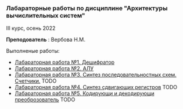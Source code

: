 ### Лабараторные работы по дисциплине "Архитектуры вычислительных систем"

III курс, осень 2022

__Преподователь__ : Вербова Н.М.

Выполненые работы:

- [Лабараторная работа №1. Дешифратор](https://github.com/krutetskiy/Architectures-of-computing-systems/blob/master/Дешифратор/~%24утецкий.%20Дешифратор.docx)
- [Лабараторная работа №2. АЛУ](https://github.com/krutetskiy/Architectures-of-computing-systems/blob/master/АЛУ/source.pdf)
- [Лабараторная работа №3. Синтез последовательностных схем. Счетчики.]() TODO
- [Лабараторная работа №4. Синтез сдвигающих регистров]() TODO
- [Лабараторная работа №5. Кодирующи и декодирующи преоброзователь]() TODO

